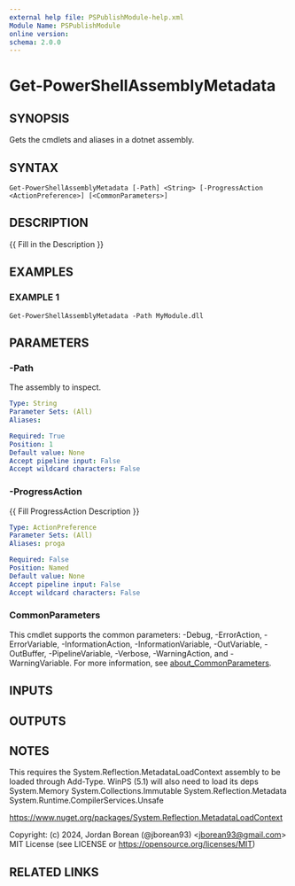 ```yaml
---
external help file: PSPublishModule-help.xml
Module Name: PSPublishModule
online version:
schema: 2.0.0
---
```


# Get-PowerShellAssemblyMetadata

## SYNOPSIS
Gets the cmdlets and aliases in a dotnet assembly.

## SYNTAX

```
Get-PowerShellAssemblyMetadata [-Path] <String> [-ProgressAction <ActionPreference>] [<CommonParameters>]
```

## DESCRIPTION
{{ Fill in the Description }}

## EXAMPLES

### EXAMPLE 1
```
Get-PowerShellAssemblyMetadata -Path MyModule.dll
```

## PARAMETERS

### -Path
The assembly to inspect.

```yaml
Type: String
Parameter Sets: (All)
Aliases:

Required: True
Position: 1
Default value: None
Accept pipeline input: False
Accept wildcard characters: False
```

### -ProgressAction
{{ Fill ProgressAction Description }}

```yaml
Type: ActionPreference
Parameter Sets: (All)
Aliases: proga

Required: False
Position: Named
Default value: None
Accept pipeline input: False
Accept wildcard characters: False
```

### CommonParameters
This cmdlet supports the common parameters: -Debug, -ErrorAction, -ErrorVariable, -InformationAction, -InformationVariable, -OutVariable, -OutBuffer, -PipelineVariable, -Verbose, -WarningAction, and -WarningVariable. For more information, see [about_CommonParameters](http://go.microsoft.com/fwlink/?LinkID=113216).

## INPUTS

## OUTPUTS

## NOTES
This requires the System.Reflection.MetadataLoadContext assembly to be
loaded through Add-Type.
WinPS (5.1) will also need to load its deps
    System.Memory
    System.Collections.Immutable
    System.Reflection.Metadata
    System.Runtime.CompilerServices.Unsafe

https://www.nuget.org/packages/System.Reflection.MetadataLoadContext

Copyright: (c) 2024, Jordan Borean (@jborean93) \<jborean93@gmail.com\>
MIT License (see LICENSE or https://opensource.org/licenses/MIT)

## RELATED LINKS

